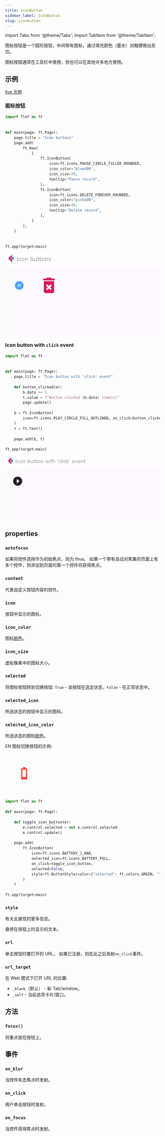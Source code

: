 ```yaml
---
title: IconButton
sidebar_label: IconButton
slug: iconbutton
---
```


import Tabs from '@theme/Tabs';
import TabItem from '@theme/TabItem';

图标按钮是一个圆形按钮，中间带有图标，通过填充颜色（墨水）对触摸做出反应。

图标按钮通常在工具栏中使用，但也可以在其他许多地方使用。

## 示例

[live 示例](https://flet-controls-gallery.fly.dev/buttons/iconbutton)

### 图标按钮

<Tabs groupId="language">
  <TabItem value="python" label="Python" default>

```python
import flet as ft


def main(page: ft.Page):
    page.title = "Icon buttons"
    page.add(
        ft.Row(
            [
                ft.IconButton(
                    icon=ft.icons.PAUSE_CIRCLE_FILLED_ROUNDED,
                    icon_color="blue400",
                    icon_size=20,
                    tooltip="Pause record",
                ),
                ft.IconButton(
                    icon=ft.icons.DELETE_FOREVER_ROUNDED,
                    icon_color="pink600",
                    icon_size=40,
                    tooltip="Delete record",
                ),
            ]
        ),
    )


ft.app(target=main)
```

  </TabItem>
</Tabs>

<img src="/img/docs/controls/icon-button/icon-buttons.gif" className="screenshot-50" />

### Icon button with `click` event

<Tabs groupId="language">
  <TabItem value="python" label="Python" default>

```python
import flet as ft


def main(page: ft.Page):
    page.title = "Icon button with 'click' event"

    def button_clicked(e):
        b.data += 1
        t.value = f"Button clicked {b.data} time(s)"
        page.update()

    b = ft.IconButton(
        icon=ft.icons.PLAY_CIRCLE_FILL_OUTLINED, on_click=button_clicked, data=0
    )
    t = ft.Text()

    page.add(b, t)

ft.app(target=main)
```

  </TabItem>
</Tabs>

<img src="/img/docs/controls/icon-button/icon-button-with-click-event.gif" className="screenshot-50" />

## properties

### `autofocus`

如果将控件选择作为初始焦点，则为 thus。 如果一个带有自动对焦集的页面上有多个控件，则添加到页面的第一个控件将获得焦点。

### `content`

代表自定义按钮内容的控件。

### `icon`

按钮中显示的图标。

### `icon_color`

图标[颜色](/docs/guides/python/colors)。

### `icon_size`

虚拟像素中的图标大小。

### `selected`

将图标按钮转到切换按钮: `True` - 该按钮在选定状态，`False` - 在正常状态中。

### `selected_icon`

所选状态的按钮中显示的图标。

### `selected_icon_color`

所选状态的图标[颜色](/docs/guides/python/colors)。

EN 图标切换按钮的示例:

<img src="/img/blog/gradients/toggle-icon-button.gif" className="screenshot-10" />

```python
import flet as ft

def main(page: ft.Page):

    def toggle_icon_button(e):
        e.control.selected = not e.control.selected
        e.control.update()

    page.add(
        ft.IconButton(
            icon=ft.icons.BATTERY_1_BAR,
            selected_icon=ft.icons.BATTERY_FULL,
            on_click=toggle_icon_button,
            selected=False,
            style=ft.ButtonStyle(color={"selected": ft.colors.GREEN, "": ft.colors.RED}),
        )
    )

ft.app(target=main)
```

### `style`

有关此属性的更多信息。

悬停在按钮上时显示的文本。

### `url`

单击按钮时要打开的 URL。 如果已注册，则在此之后发射`on_click`事件。

### `url_target`

在 Web 模式下打开 URL 的位置:

- `_blank`（默认） - 新 Tab/window。
- `_self` - 当前选项卡片/窗口。

## 方法

### `focus()`

将重点放在按钮上。

## 事件

### `on_blur`

当控件失去焦点时发射。

### `on_click`

用户单击按钮时发射。

### `on_focus`

当控件获得焦点时发射。
